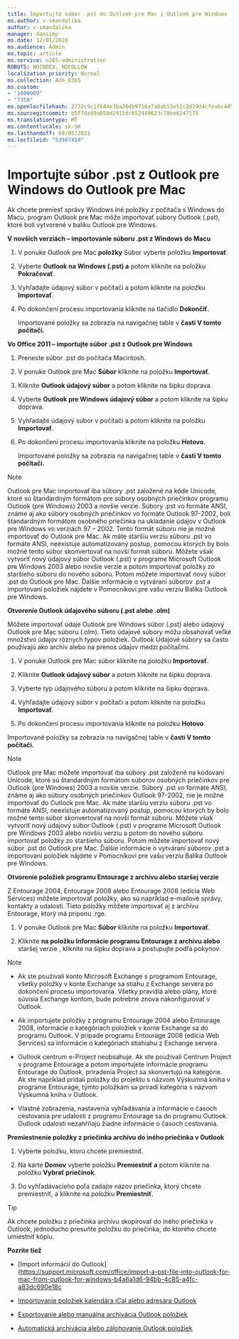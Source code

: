 ```yaml
---
title: Importujte súbor .pst do Outlook pre Mac z Outlook pre Windows
ms.author: v-smandalika
author: v-smandalika
manager: dansimp
ms.date: 12/01/2020
ms.audience: Admin
ms.topic: article
ms.service: o365-administration
ROBOTS: NOINDEX, NOFOLLOW
localization_priority: Normal
ms.collection: Adm_O365
ms.custom:
- "1800009"
- "7350"
ms.openlocfilehash: 2732c9c1f644e3ba30db9716a7a0ab53e51c2d29d4cfeabc485133ed99531a05
ms.sourcegitcommit: b5f7da89a650d2915dc652449623c78be6247175
ms.translationtype: MT
ms.contentlocale: sk-SK
ms.lasthandoff: 08/05/2021
ms.locfileid: "53987410"
---
```

# <a name="import-a-pst-file-from-outlook-for-windows-to-outlook-for-mac"></a>Importujte súbor .pst z Outlook pre Windows do Outlook pre Mac 

Ak chcete preniesť správy Windows iné položky z počítača s Windows do Macu, program Outlook pre Mac môže importovať súbory Outlook (.pst), ktoré boli vytvorené v balíku Outlook pre Windows.

**V novších verziách – importovanie súboru .pst z Windows do Macu**

1. V ponuke Outlook pre Mac **položky** Súbor vyberte položku **Importovať**.

2. Vyberte **Outlook na Windows (.pst) a** potom kliknite na položku **Pokračovať**.

3. Vyhľadajte údajový súbor v počítači a potom kliknite na položku **Importovať**.

4. Po dokončení procesu importovania kliknite na tlačidlo **Dokončiť.**

   Importované položky sa zobrazia na navigačnej table v **časti V tomto počítači.**


**Vo Office 2011 – importujte súbor .pst z Outlook pre Windows**

1. Preneste súbor .pst do počítača Macintosh.

2. V ponuke Outlook pre Mac **Súbor** kliknite na položku **Importovať**.

3. Kliknite **Outlook údajový súbor** a potom kliknite na šípku doprava.

4. Vyberte **Outlook pre Windows údajový súbor** a potom kliknite na šípku doprava.

5. Vyhľadajte údajový súbor v počítači a potom kliknite na položku **Importovať**.

6. Po dokončení procesu importovania kliknite na položku **Hotovo**.

   Importované položky sa zobrazia na navigačnej table v **časti V tomto počítači.**

> [!NOTE]
> Outlook pre Mac importovať iba súbory .pst založené na kóde Unicode, ktoré sú štandardným formátom pre súbory osobných priečinkov programu Outlook (pre Windows) 2003 a novšie verzie. Súbory .pst vo formáte ANSI, známe aj ako súbory osobných priečinkov vo formáte Outlook 97-2002, boli štandardným formátom osobného priečinka na ukladanie údajov v Outlook pre Windows vo verziách 97 – 2002. Tento formát súboru nie je možné importovať do Outlook pre Mac. Ak máte staršiu verziu súboru .pst vo formáte ANSI, neexistuje automatizovaný postup, pomocou ktorých by bolo možné tento súbor skonvertovať na novší formát súboru. Môžete však vytvoriť nový údajový súbor Outlook (.pst) v programe Microsoft Outlook pre Windows 2003 alebo novšie verzie a potom importovať položky zo staršieho súboru do nového súboru. Potom môžete importovať nový súbor .pst do Outlook pre Mac. Ďalšie informácie o vytváraní súborov .pst a importovaní položiek nájdete v Pomocníkovi pre vašu verziu Balíka Outlook pre Windows. 

**Otvorenie Outlook údajového súboru (.pst alebo .olm)**

Môžete importovať údaje Outlook pre Windows súbor (.pst) alebo údajový Outlook pre Mac súboru (.olm). Tieto údajové súbory môžu obsahovať veľké množstvo údajov rôznych typov položiek. Outlook Údajové súbory sa často používajú ako archív alebo na prenos údajov medzi počítačmi.

1. V ponuke Outlook pre Mac súbor kliknite na položku **Importovať**.

2. Kliknite **Outlook údajový súbor** a potom kliknite na šípku doprava.

3. Vyberte typ údajového súboru a potom kliknite na šípku doprava.

4. Vyhľadajte údajový súbor v počítači a potom kliknite na položku **Importovať**.

5. Po dokončení procesu importovania kliknite na položku **Hotovo**.

Importované položky sa zobrazia na navigačnej table v **časti V tomto počítači.**

> [!NOTE]
> Outlook pre Mac môžete importovať iba súbory .pst založené na kódovaní Unicode, ktoré sú štandardným formátom súborov osobných priečinkov pre Outlook (pre Windows) 2003 a novšie verzie. Súbory .pst vo formáte ANSI, známe aj ako súbory osobných priečinkov Outlook 97-2002, nie je možné importovať do Outlook pre Mac. Ak máte staršiu verziu súboru .pst vo formáte ANSI, neexistuje automatizovaný postup, pomocou ktorých by bolo možné tento súbor skonvertovať na novší formát súboru. Môžete však vytvoriť nový údajový súbor Outlook (.pst) v programe Microsoft Outlook pre Windows 2003 alebo novšiu verziu a potom do nového súboru importovať položky zo staršieho súboru. Potom môžete importovať nový súbor .pst do Outlook pre Mac. Ďalšie informácie o vytváraní súborov .pst a importovaní položiek nájdete v Pomocníkovi pre vašu verziu Balíka Outlook pre Windows. 

**Otvorenie položiek programu Entourage z archívu alebo staršej verzie**

Z Entourage 2004, Entourage 2008 alebo Entourage 2008 (edícia Web Services) môžete importovať položky, ako sú napríklad e-mailové správy, kontakty a udalosti. Tieto položky môžete importovať aj z archívu Entourage, ktorý má príponu .rge.

1. V ponuke Outlook pre Mac **Súbor** kliknite na položku **Importovať**.

2. Kliknite **na položku Informácie programu Entourage z archívu alebo** staršej verzie , kliknite na šípku doprava a postupujte podľa pokynov.

> [!NOTE]
- Ak ste používali konto Microsoft Exchange s programom Entourage, všetky položky v konte Exchange sa stiahu z Exchange servera po dokončení procesu importovania. Všetky pravidlá alebo plány, ktoré súvisia Exchange kontom, bude potrebné znova nakonfigurovať v Outlook.

- Ak importujete položky z programu Entourage 2004 alebo Entourage 2008, informácie o kategóriach položiek v konte Exchange sa do programu Outlook. V prípade programu Entourage 2008 (edícia Web Services) sa informácie o kategóriach stiahiahu z Exchange servera.

- Outlook centrum e-Project neobsahuje. Ak ste používali Centrum Project v programe Entourage a potom importujete informácie programu Entourage do Outlook, priradenia Project sa skonvertujú na kategórie. Ak ste napríklad pridali položky do projektu s názvom Výskumná kniha v programe Entourage, týmto položkám sa priradí kategória s názvom Výskumná kniha v Outlook.

- Vlastné zobrazenia, nastavenia vyhľadávania a informácie o časoch cestovania pre udalosti z programu Entourage sa do programu Outlook. Outlook udalosti nezahŕňajú žiadne informácie o časoch cestovania.

**Premiestnenie položky z priečinka archívu do iného priečinka v Outlook**

1. Vyberte položku, ktorú chcete premiestniť.

2. Na karte **Domov** vyberte položku **Premiestniť a** potom kliknite na položku **Vybrať priečinok**.

3. Do vyhľadávacieho poľa zadajte názov priečinka, ktorý chcete premiestniť, a kliknite na položku **Premiestniť**.

> [!TIP]
> Ak chcete položku z priečinka archívu skopírovať do iného priečinka v Outlook, jednoducho presuňte položku do priečinka, do ktorého chcete umiestniť kópiu.

**Pozrite tiež**

- [Import informácií do Outlook] (https://support.microsoft.com/office/import-a-pst-file-into-outlook-for-mac-from-outlook-for-windows-b4a6a1d6-94bb-4c85-a4fc-a83dc690e18c

- [Importovanie položiek kalendára iCal alebo adresára Outlook](https://support.microsoft.com/office/import-ical-or-address-book-items-into-outlook-for-mac-0450a248-6a40-4f84-ba9c-6c545bc11639)


- [Exportovanie alebo manuálna archivácia Outlook položiek](https://support.microsoft.com/office/export-items-to-an-archive-file-in-outlook-for-mac-281a62bf-cc42-46b1-9ad5-6bda80ca3106)

- [Automatická archivácia alebo zálohovanie Outlook položiek](https://support.microsoft.com/office/automatically-archive-or-back-up-outlook-for-mac-items-441fcce5-2262-4b64-ac8c-fa949df989f5)
